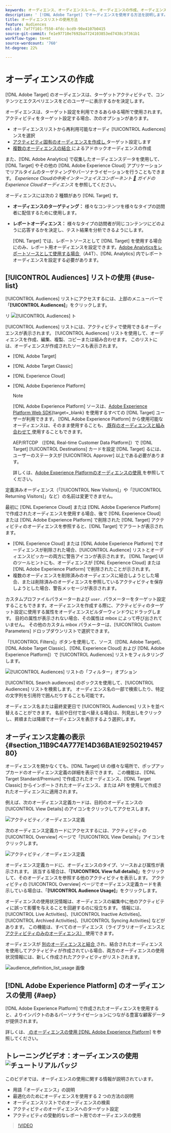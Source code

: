 ```yaml
---
keywords: オーディエンス、オーディエンスルール、オーディエンスの作成、オーディエンスの作成、ターゲットオーディエンス、レポートオーディエンス、レポートオーディエンス、セグメント、カスタムプロファイルパラメーター、オーディエンス定義、オーディエンスリスト
description: ' [!DNL Adobe Target] でオーディエンスを使用する方法を説明します。'
title: オーディエンスリストの使用方法
feature: Audiences
exl-id: 7af7f101-f550-4fdc-bcd9-90e4107b0415
source-git-commit: fe1e97710e7692ba7724103853ed7438c3f361b1
workflow-type: tm+mt
source-wordcount: '760'
ht-degree: 22%

---
```


# オーディエンスの作成

[!DNL Adobe Target] のオーディエンスは、ターゲットアクティビティで、コンテンツとエクスペリエンスをどのユーザーに表示するかを決定します。

オーディエンスは、ターゲット設定を利用できるあらゆる場所で使用されます。アクティビティをターゲット設定する場合、次のオプションがあります。

* オーディエンスリストから再利用可能なオーディ [!UICONTROL Audiences] ンスを選択
* [ アクティビティ固有のオーディエンスを作成し ](/help/main/c-target/creating-activity-only-audience.md) ターゲット設定します
* [ 複数のオーディエンスの結合 ](/help/main/c-target/combining-multiple-audiences.md#concept_A7386F1EA4394BD2AB72399C225981E5) によるアドホックオーディエンスの作成

また、[!DNL Adobe Analytics] で収集したオーディエンスデータを使用して、[!DNL Target] やその他の [!DNL Adobe Experience Cloud] アプリケーションでリアルタイムのターゲティングやパーソナライゼーションを行うこともできます。 *Experience Cloudの中央インターフェイスコンポーネント [&#128279;](https://experienceleague.adobe.com/docs/core-services/interface/audiences/audience-library.html?lang=ja) ガイドの Experience Cloudオーディエンス* を参照してください。

オーディエンスには次の 2 種類があり [!DNL Target] す。

* **オーディエンスのターゲティング：** 様々なコンテンツを様々なタイプの訪問者に配信するために使用します。
* **レポートオーディエンス：** 様々なタイプの訪問者が同じコンテンツにどのように応答するかを決定し、テスト結果を分析できるようにします。

  [!DNL Target] では、レポートソースとして [!DNL Target] を使用する場合にのみ、レポート用オーディエンスを設定できます。[Adobe Analyticsをレポートソースとして使用する場合 ](/help/main/c-integrating-target-with-mac/a4t/a4t.md) （A4T）、[!DNL Analytics] 内でレポートオーディエンスを設定する必要があります。

## [!UICONTROL Audiences] リストの使用 {#use-list}

[!UICONTROL Audiences] リストにアクセスするには、上部のメニューバーで「**[!UICONTROL Audiences]**」をクリックします。

リ ![[!UICONTROL Audiences] ト ](assets/audiences_list.png)

[!UICONTROL Audiences] リストには、アクティビティで使用できるオーディエンスが表示されます。 [!UICONTROL Audiences] リストを使用して、オーディエンスを作成、編集、複製、コピーまたは組み合わせます。 このリストには、オーディエンスが作成されたソースも表示されます。

* [!DNL Adobe Target]
* [!DNL Adobe Target Classic]
* [!DNL Experience Cloud]
* [!DNL Adobe Experience Platform]

  >[!NOTE]
  >
  >[!DNL Adobe Experience Platform] ソースは、[Adobe Experience Platform Web SDK](https://experienceleague.adobe.com/docs/target-dev/developer/client-side/aep-web-sdk.html?lang=ja){target=_blank} を使用するすべての [!DNL Target] ユーザーが利用できます。 [!DNL Adobe Experience Platform] から使用可能なオーディエンスは、そのまま使用することも、[ 既存のオーディエンスと組み合わせて ](/help/main/c-target/combining-multiple-audiences.md) 使用することもできます。
  >
  >AEP/RTCDP （[!DNL Real-time Customer Data Platform]）で [!DNL Target] [!UICONTROL Destinations] カードを設定 [!DNL Target] るには、ユーザーのステータスが [!UICONTROL Approver] 以上である必要があります。
  >
  >詳しくは、[Adobe Experience Platformのオーディエンスの使用 ](#aep) を参照してください。

定義済みオーディエンス（「[!UICONTROL New Visitors]」や「[!UICONTROL Returning Visitors]」など）の名前は変更できません。

最初に [!DNL Experience Cloud] または [!DNL Adobe Experience Platform] で作成されたオーディエンスを使用する場合、後で [!DNL Experience Cloud] または [!DNL Adobe Experience Platform] で削除された [!DNL Target] アクティビティのオーディエンスを参照すると、[!DNL Target] でアラートが表示されます。

* [!DNL Experience Cloud] または [!DNL Adobe Experience Platform] でオーディエンスが削除された場合、[!UICONTROL Audience] リストとオーディエンスピッカーの両方に警告アイコンが表示されます。 [!DNL Target] UI のツールヒントにも、オーディエンスが [!DNL Experience Cloud] または [!DNL Adobe Experience Platform] で削除されたことが示されます。
* 複数のオーディエンスを削除済みのオーディエンスに結合しようとした場合、または削除済みのオーディエンスを参照しているアクティビティを保存しようとした場合、警告メッセージが表示されます。

カスタムプロファイルパラメーターおよび `user.` パラメーターをターゲット設定することもできます。オーディエンスを作成する際に、アクティビティのターゲット設定に使用する属性をオーディエンスビルダーウィンドウにドラッグします。 目的の属性が表示されない場合、その属性は mbox によって呼び出されていません。 その他のカスタム mbox パラメーターは、[!UICONTROL Custom Parameters] ドロップダウンリストで選択できます。

「[!UICONTROL Filters]」ボタンを使用して、ソース（[!DNL Adobe Target]、[!DNL Adobe Target Classic]、[!DNL Experience Cloud] および [!DNL Adobe Experience Platform]）で [!UICONTROL Audiences] リストをフィルタリングします。

![[!UICONTROL Audiences] リストの「フィルター」オプション ](assets/filters.png)

[!UICONTROL Search audiences] のボックスを使用して、[!UICONTROL Audiences] リストを検索します。 オーディエンス名の一部で検索したり、特定の文字列を引用符で囲んだりすることも可能です。

オーディエンス名または最終変更日で [!UICONTROL Audiences] リストを並べ替えることができます。 名前や日付で並べ替える場合は、列見出しをクリックし、昇順または降順でオーディエンスを表示するよう選択します。

## オーディエンス定義の表示 {#section_11B9C4A777E14D36BA1E925021945780}

オーディエンスを開かなくても、[!DNL Target] UI の様々な場所で、ポップアップカードのオーディエンス定義の詳細を表示できます。 この機能は、[!DNL Target Standard/Premium] で作成されたオーディエンス、[!DNL Target Classic] からインポートされたオーディエンス、または API を使用して作成されたオーディエンスに適用されます。

例えば、次のオーディエンス定義カードは、目的のオーディエンスの [!UICONTROL View Details] のアイコンをクリックしてアクセスします。

![アクティビティ／オーディエンス定義](assets/audience_definition_list.png)

次のオーディエンス定義カードにアクセスするには、アクティビティの [!UICONTROL Overview] ページで「[!UICONTROL View Details]」アイコンをクリックします。

![アクティビティ／オーディエンス定義](assets/view-details-activity-overview.png)

オーディエンス定義カードに、オーディエンスのタイプ、ソースおよび属性が表示されます。 該当する場合は、「**[!UICONTROL View full details]**」をクリックして、そのオーディエンスを参照する他のアクティビティを表示します。 アクティビティの [!UICONTROL Overview] ページでオーディエンス定義カードを表示している場合は、「**[!UICONTROL Audience Usage]**」をクリックします。

オーディエンスの使用状況情報は、オーディエンスの編集中に他のアクティビティに誤って影響を与えることを回避するのに役立ちます。 情報には、[!UICONTROL Live Activities]、[!UICONTROL Inactive Activities]、[!UICONTROL Archived Activities]、[!UICONTROL Syncing Activities] などがあります。 この機能は、すべてのオーディエンス（ライブラリオーディエンスと [ アクティビティのみのオーディエンス） ](/help/main/c-target/creating-activity-only-audience.md#concept_A6BADCF530ED4AE1852E677FEBE68483) 使用できます。

オーディエンスが [ 別のオーディエンスと結合 ](/help/main/c-target/combining-multiple-audiences.md) され、結合されたオーディエンスを使用してアクティビティが作成されている場合、両方のオーディエンスの使用状況情報には、新しく作成されたアクティビティがリストされます。

![audience_definition_list_usage 画像 ](assets/audience_definition_list_usage.png)

<!--The following audience definition card is for an audience imported from the Adobe Experience Cloud. In this instance, the audience was imported from Adobe Audience Manager (AAM).

![Usage tab on Audience Definition card](assets/audience_definition_mc.png)

The following details are available for these imported audience types:

| Audience Type | Details |
|--- |--- |
|Mobile audience|Marketing Name, Vendor, and Model.<br>The `matches | does not match` operator displays instead of `equals | does not equal`<br>![Imported Mobile Audience](/help/main/c-target/c-audiences/assets/imported_mobile_audience.png).|
|Visitor-behavior audience|**user.categoryAffinity:** `categoryAffinity` with `FAVORITE` parameter.<br>![Imported Category Affinity](/help/main/c-target/c-audiences/assets/imported_category_affinity.png)<br>**Monitoring:** Monitoring service equals true.<br>**No Monitoring Service:** Monitoring service equals false.<br>![Imported Monitoring](/help/main/c-target/c-audiences/assets/imported_monitoring.png)|
|Audiences using the NOT operator|**Single Rule:** Target displays the audience in the format `[All Visitor AND [NOT [rule]`. Single NOT rule displays with AND with `AllVisitor` audience.<br>![Imported Not Audience](/help/main/c-target/c-audiences/assets/imported_not_audience.png)|

Keep the following points in mind as you work with imported audiences:

* Expression target audiences are no longer supported in Target Standard/Premium. 
* Target Standard/Premium does not support some deprecated audiences or has improved operators for ease of use. Because of this, the definition of an imported audience, although working as per definition, does not mean that same is now available for creation in the Standard/Premium interface. For example, Social Audiences are visible with their rules but Target Standard/Premium does not allow social audiences to be created.-->

## [!DNL Adobe Experience Platform] のオーディエンスの使用 {#aep}

[!DNL Adobe Experience Platform] で作成されたオーディエンスを使用すると、よりインパクトのあるパーソナライゼーションにつながる豊富な顧客データが提供されます。

詳しくは、[ のオーディエンスの使用  [!DNL Adobe Experience Platform]](/help/main/c-integrating-target-with-mac/integrating-with-rtcdp.md#aep) を参照してください。

## トレーニングビデオ：オーディエンスの使用 ![ チュートリアルバッジ ](/help/main/assets/tutorial.png)

このビデオでは、オーディエンスの使用に関する情報が説明されています。

* 用語「オーディエンス」の説明
* 最適化のためにオーディエンスを使用する 2 つの方法の説明
* オーディエンスリストでのオーディエンスの検索
* アクティビティのオーディエンスへのターゲット設定
* アクティビティの受動的なレポート用でのオーディエンスの使用

>[!VIDEO](https://video.tv.adobe.com/v/17398)
